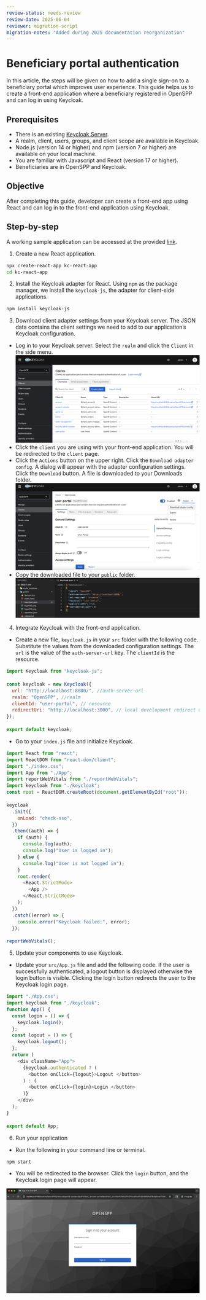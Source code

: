 ```yaml
---
review-status: needs-review
review-date: 2025-06-04
reviewer: migration-script
migration-notes: "Added during 2025 documentation reorganization"
---
```


# Beneficiary portal authentication

In this article, the steps will be given on how to add a single sign-on to a beneficiary portal which improves user experience. This guide helps us to create a front-end application where a beneficiary registered in OpenSPP and can log in using Keycloak.

## Prerequisites

- There is an existing [Keycloak Server](https://docs.openspp.org/howto/developer_guides/oidc.html).
- A realm, client, users, groups, and client scope are available in Keycloak.
- Node.js (version 14 or higher) and npm (version 7 or higher) are available on your local machine.
- You are familiar with Javascript and React (version 17 or higher).
- Beneficiaries are in OpenSPP and Keycloak.

## Objective

After completing this guide, developer can create a front-end app using React and can log in to the front-end application using Keycloak.

## Step-by-step

A working sample application can be accessed at the provided [link](https://github.com/OpenSPP/documentation_code/tree/main/howto/developer_guides/integrations/kc-react-application).

1. Create a new React application.

```bash
npx create-react-app kc-react-app
cd kc-react-app
```

2. Install the Keycloak adapter for React. Using `npm` as the package manager, we install the `keycloak-js`, the adapter for client-side applications.

```bash
npm install keycloak-js
```

3. Download client adapter settings from your Keycloak server. The JSON data contains the client settings we need to add to our application’s Keycloak configuration.

- Log in to your Keycloak server. Select the `realm` and click the `Client` in the side menu.
  ![](beneficiary_keycloak/3.1.png)
- Click the `client` you are using with your front-end application. You will be redirected to the `client` page.
- Click the `Actions` button on the upper right. Click the `Download adapter config`. A dialog will appear with the adapter configuration settings. Click the `Download` button. A file is downloaded to your Downloads folder.
  ![](beneficiary_keycloak/3.3.png)
- Copy the downloaded file to your `public` folder.
  ![](beneficiary_keycloak/3.4.png)

4. Integrate Keycloak with the front-end application.

- Create a new file, `keycloak.js` in your `src` folder with the following code. Substitute the values from the downloaded configuration settings. The `url` is the value of the `auth-server-url` key. The `clientId` is the resource.

```js
import Keycloak from "keycloak-js";

const keycloak = new Keycloak({
  url: "http://localhost:8080/", //auth-server-url
  realm: "OpenSPP", //realm
  clientId: "user-portal", // resource
  redirectUri: "http://localhost:3000", // local development redirect uri
});

export default keycloak;
```

- Go to your `index.js` file and initialize Keycloak.

```js
import React from "react";
import ReactDOM from "react-dom/client";
import "./index.css";
import App from "./App";
import reportWebVitals from "./reportWebVitals";
import keycloak from "./keycloak";
const root = ReactDOM.createRoot(document.getElementById("root"));

keycloak
  .init({
    onLoad: "check-sso",
  })
  .then((auth) => {
    if (auth) {
      console.log(auth);
      console.log("User is logged in");
    } else {
      console.log("User is not logged in");
    }
    root.render(
      <React.StrictMode>
        <App />
      </React.StrictMode>
    );
  })
  .catch((error) => {
    console.error("Keycloak failed:", error);
  });

reportWebVitals();
```

5. Update your components to use Keycloak.

- Update your `src/App.js` file and add the following code. If the user is successfully authenticated, a logout button is displayed otherwise the login button is visible. Clicking the login button redirects the user to the Keycloak login page.

```js
import "./App.css";
import keycloak from "./keycloak";
function App() {
  const login = () => {
    keycloak.login();
  };
  const logout = () => {
    keycloak.logout();
  };
  return (
    <div className="App">
      {keycloak.authenticated ? (
        <button onClick={logout}>Logout </button>
      ) : (
        <button onClick={login}>Login </button>
      )}
    </div>
  );
}

export default App;
```

6. Run your application

- Run the following in your command line or terminal.

```bash
npm start
```

- You will be redirected to the browser. Click the `login` button, and the Keycloak login page will appear.

![](beneficiary_keycloak/6.2.png)
